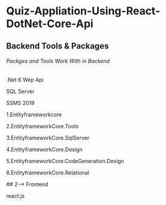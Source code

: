 # Quiz-Appliation-Using-React-DotNet-Core-Api
## Backend Tools & Packages
<h6> Packges and Tools Work With in Backend</h6>
<p> .Net 6 Wep Api</p>
<p> SQL Server</p> 
<p>SSMS 2019</p>
<p> 1.Entityframeworkcore<p>
<p> 2.EntityframeworkCore.Tools</p>
<p> 3.EntityframeworkCore.SqlServer</p>
<p> 4.EntityframeworkCore.Design</p>
<p> 5.EntityframeworkCore.CodeGeneration.Design</p>
<p> 6.EntityframeworkCore.Relational</p>
## 2--> Frontend
<p>react.js</p>
